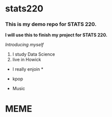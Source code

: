 # stats220
### This is my demo repo for STATS 220. 
<!---purpose --->
**I will use this to finish my project for STATS 220.**
<!---numbered list --->
<!---Introduce myself --->
*Introducing myself*

1. I study Data Science
2. live in Howick

<!---unordered list ---!>
<!---I really like --->
* I really enjoin *

* kpop
* Music

# MEME
